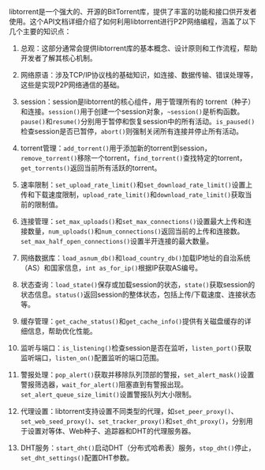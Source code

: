 
libtorrent是一个强大的、开源的BitTorrent库，提供了丰富的功能和接口供开发者使用。这个API文档详细介绍了如何利用libtorrent进行P2P网络编程，涵盖了以下几个主要的知识点：

1. 总观：这部分通常会提供libtorrent库的基本概念、设计原则和工作流程，帮助开发者了解其核心机制。

2. 网络原语：涉及TCP/IP协议栈的基础知识，如连接、数据传输、错误处理等，这些是实现P2P网络通信的基础。

3. session：session是libtorrent的核心组件，用于管理所有的 torrent（种子）和连接。`session()`用于创建一个session对象，`~session()`是析构函数。`pause()`和`resume()`分别用于暂停和恢复session中的所有活动。`is_paused()`检查session是否已暂停，`abort()`则强制关闭所有连接并停止所有活动。

4. torrent管理：`add_torrent()`用于添加新的torrent到session，`remove_torrent()`移除一个torrent，`find_torrent()`查找特定的torrent，`get_torrents()`返回当前所有活跃的torrent。

5. 速率限制：`set_upload_rate_limit()`和`set_download_rate_limit()`设置上传和下载速度限制，`upload_rate_limit()`和`download_rate_limit()`获取当前的限制值。

6. 连接管理：`set_max_uploads()`和`set_max_connections()`设置最大上传和连接数量，`num_uploads()`和`num_connections()`返回当前的上传和连接数。`set_max_half_open_connections()`设置半开连接的最大数量。

7. 网络数据库：`load_asnum_db()`和`load_country_db()`加载IP地址的自治系统（AS）和国家信息，`int as_for_ip()`根据IP获取AS编号。

8. 状态查询：`load_state()`保存或加载session的状态，`state()`获取session的状态信息。`status()`返回session的整体状态，包括上传/下载速度、连接状态等。

9. 缓存管理：`get_cache_status()`和`get_cache_info()`提供有关磁盘缓存的详细信息，帮助优化性能。

10. 监听与端口：`is_listening()`检查session是否在监听，`listen_port()`获取监听端口，`listen_on()`配置监听的端口范围。

11. 警报处理：`pop_alert()`获取并移除队列顶部的警报，`set_alert_mask()`设置警报筛选器，`wait_for_alert()`阻塞直到有警报出现。`set_alert_queue_size_limit()`设置警报队列大小限制。

12. 代理设置：libtorrent支持设置不同类型的代理，如`set_peer_proxy()`、`set_web_seed_proxy()`、`set_tracker_proxy()`和`set_dht_proxy()`，分别用于设置对等体、Web种子、追踪器和DHT的代理服务器。

13. DHT服务：`start_dht()`启动DHT（分布式哈希表）服务，`stop_dht()`停止，`set_dht_settings()`配置DHT参数。
